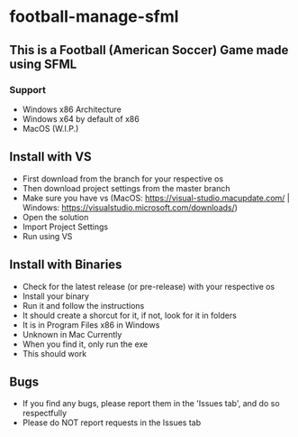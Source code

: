 # football-manage-sfml

## This is a Football (American Soccer) Game made using SFML

### Support
- Windows x86 Architecture
- Windows x64 by default of x86
- MacOS (W.I.P.)

## Install with VS

- First download from the branch for your respective os
- Then download project settings from the master branch
- Make sure you have vs (MacOS: https://visual-studio.macupdate.com/ | Windows: https://visualstudio.microsoft.com/downloads/)
- Open the solution
- Import Project Settings
- Run using VS

## Install with Binaries
- Check for the latest release (or pre-release) with your respective os
- Install your binary
- Run it and follow the instructions
- It should create a shorcut for it, if not, look for it in folders
- It is in Program Files x86 in Windows
- Unknown in Mac Currently
- When you find it, only run the exe
- This should work

## Bugs
- If you find any bugs, please report them in the 'Issues tab', and do so respectfully
- Please do NOT report requests in the Issues tab
